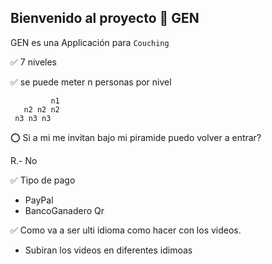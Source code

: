 ## Bienvenido al proyecto 👋 GEN

GEN es una Applicación para `Couching`

✅ 7 niveles

✅ se puede meter n personas por nivel

             n1
       n2 n2 n2
     n3 n3 n3 

⭕ Si a mi me invitan bajo mi piramide puedo volver a entrar?

R.- No

✅ Tipo de pago 
- PayPal
- BancoGanadero Qr

✅ Como va a ser ulti idioma como hacer con los videos.
- Subiran los videos en diferentes idimoas


